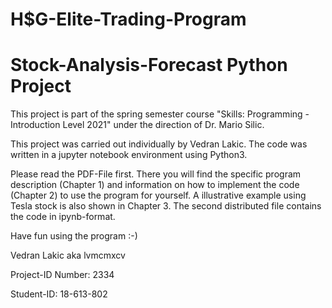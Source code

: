 # H$G-Elite-Trading-Program

# Stock-Analysis-Forecast Python Project




This project is part of the spring semester course "Skills: Programming - Introduction Level 2021" under the direction of Dr. Mario Silic.
 
This project was carried out individually by Vedran Lakic. The code was written in a jupyter notebook environment using Python3.

Please read the PDF-File first. There you will find the specific program description (Chapter 1) and information on how to implement the code (Chapter 2) to use the program for yourself. A illustrative example using Tesla stock is also shown in Chapter 3. The second distributed file contains the code in ipynb-format.


Have fun using the program :-)

Vedran Lakic aka lvmcmxcv

Project-ID Number: 2334

Student-ID: 18-613-802






